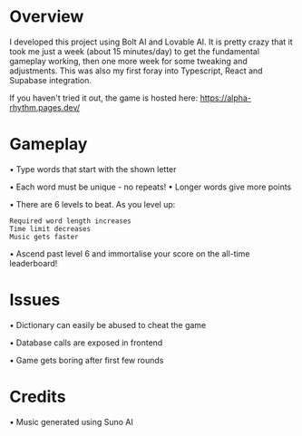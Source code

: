 # Overview

I developed this project using Bolt AI and Lovable AI. It is pretty crazy that it took me just a week (about 15 minutes/day) to get the fundamental gameplay working, then one more week for some tweaking and adjustments. This was also my first foray into Typescript, React and Supabase integration.

If you haven't tried it out, the game is hosted here: https://alpha-rhythm.pages.dev/

# Gameplay

• Type words that start with the shown letter

• Each word must be unique - no repeats!
• Longer words give more points

• There are 6 levels to beat. As you level up:

    Required word length increases
    Time limit decreases
    Music gets faster
    
• Ascend past level 6 and immortalise your score on the all-time leaderboard!

# Issues
• Dictionary can easily be abused to cheat the game

• Database calls are exposed in frontend

• Game gets boring after first few rounds

# Credits
• Music generated using Suno AI
